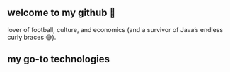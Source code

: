 ## welcome to my github 🤗
lover of football, culture, and economics (and a survivor of Java’s endless curly braces 😅).

## my go-to technologies
